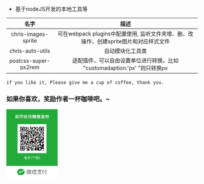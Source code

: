 + 基于nodeJS开发的本地工具等

|名字|描述|
|:---:|:----:|
|chris-images-sprite|可在webpack plugins中配置使用, 监听文件夹增、删、改操作，创建sprite图片和对应样式文件|
|chris-auto-utils|自动模块化工具类|
|postcss-super-px2rem|适配插件，可以自由设置单位进行转换。比如 "customadaption:'px' "则只转换px|


`if you like it, Please give me a cup of coffee, thank you.`
### 如果你喜欢，奖励作者一杯咖啡吧。~

<img align="left" width="135" height="auto"
    title="Please give me a cup of coffee"
    src="https://github.com/host166/chris-npm-scripts/blob/master/library/WechatIGM2.jpeg" />